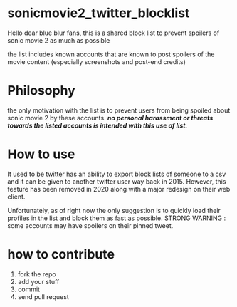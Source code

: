 # sonicmovie2_twitter_blocklist
Hello dear blue blur fans, this is a shared block list to prevent spoilers of sonic movie 2 as much as possible

the list includes known accounts that are known to post spoilers of the movie content (especially screenshots and post-end credits) 

# Philosophy 
the only motivation with the list is to prevent users from being spoiled about sonic movie 2 by these accounts. 
<b><i>no personal harassment or threats towards the listed accounts is intended with this use of list.</b></i>

# How to use
It used to be twitter has an ability to export block lists of someone to a csv and it can be given to another twitter user way back in 2015. However, this feature has been removed in 2020 along with a major redesign on their web client. 

Unfortunately, as of right now the only suggestion is to quickly load their profiles in the list and block them as fast as possible. STRONG WARNING : some accounts may have spoilers on their pinned tweet.

# how to contribute
1. fork the repo
2. add your stuff
3. commit
4. send pull request
